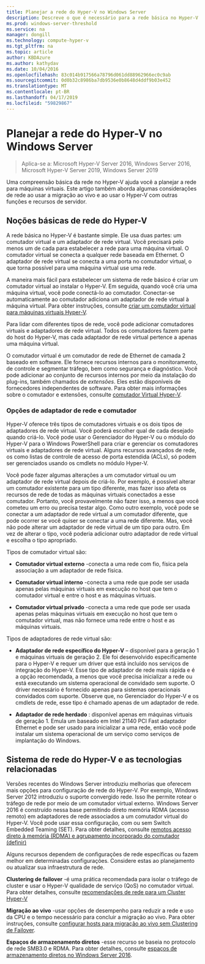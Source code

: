```yaml
---
title: Planejar a rede do Hyper-V no Windows Server
description: Descreve o que é necessário para a rede básica no Hyper-V e fornece links para instruções
ms.prod: windows-server-threshold
ms.service: na
manager: dongill
ms.technology: compute-hyper-v
ms.tgt_pltfrm: na
ms.topic: article
author: KBDAzure
ms.author: kathydav
ms.date: 10/04/2016
ms.openlocfilehash: 83c014b917566a78796d061dd88962966ec0c9ab
ms.sourcegitcommit: 0d0b32c8986ba7db9536e0b8648d4ddf9b03e452
ms.translationtype: MT
ms.contentlocale: pt-BR
ms.lasthandoff: 04/17/2019
ms.locfileid: "59829867"
---
```

# <a name="plan-for-hyper-v-networking-in-windows-server"></a>Planejar a rede do Hyper-V no Windows Server

>Aplica-se a: Microsoft Hyper-V Server 2016, Windows Server 2016, Microsoft Hyper-V Server 2019, Windows Server 2019
  
Uma compreensão básica da rede no Hyper-V ajuda você a planejar a rede para máquinas virtuais. Este artigo também aborda algumas considerações de rede ao usar a migração ao vivo e ao usar o Hyper-V com outras funções e recursos de servidor.  
  
## <a name="hyper-v-networking-basics"></a>Noções básicas de rede do Hyper-V  
A rede básica no Hyper-V é bastante simple. Ele usa duas partes: um comutador virtual e um adaptador de rede virtual. Você precisará pelo menos um de cada para estabelecer a rede para uma máquina virtual. O comutador virtual se conecta a qualquer rede baseada em Ethernet. O adaptador de rede virtual se conecta a uma porta no comutador virtual, o que torna possível para uma máquina virtual use uma rede.  
  
A maneira mais fácil para estabelecer um sistema de rede básico é criar um comutador virtual ao instalar o Hyper-V. Em seguida, quando você cria uma máquina virtual, você pode conectá-lo ao comutador. Conectar-se automaticamente ao comutador adiciona um adaptador de rede virtual à máquina virtual. Para obter instruções, consulte [criar um comutador virtual para máquinas virtuais Hyper-V](../get-started/Create-a-virtual-switch-for-Hyper-V-virtual-machines.md).  
  
Para lidar com diferentes tipos de rede, você pode adicionar comutadores virtuais e adaptadores de rede virtual. Todos os comutadores fazem parte do host do Hyper-V, mas cada adaptador de rede virtual pertence a apenas uma máquina virtual.  
  
O comutador virtual é um comutador de rede de Ethernet de camada 2 baseado em software. Ele fornece recursos internos para o monitoramento, de controle e segmentar tráfego, bem como segurança e diagnóstico.  Você pode adicionar ao conjunto de recursos internos por meio da instalação do plug-ins, também chamados de *extensões*. Eles estão disponíveis de fornecedores independentes de software. Para obter mais informações sobre o comutador e extensões, consulte [comutador Virtual Hyper-V](../../hyper-v-virtual-switch/Hyper-V-Virtual-Switch.md).  
  
### <a name="switch-and-network-adapter-choices"></a>Opções de adaptador de rede e comutador  
Hyper-V oferece três tipos de comutadores virtuais e os dois tipos de adaptadores de rede virtual. Você poderá escolher qual de cada desejado quando criá-lo. Você pode usar o Gerenciador do Hyper-V ou o módulo do Hyper-V para o Windows PowerShell para criar e gerenciar os comutadores virtuais e adaptadores de rede virtual. Alguns recursos avançados de rede, os como listas de controle de acesso de porta estendida (ACLs), só podem ser gerenciados usando os cmdlets no módulo Hyper-V.  
  
Você pode fazer algumas alterações a um comutador virtual ou um adaptador de rede virtual depois de criá-lo. Por exemplo, é possível alterar um comutador existente para um tipo diferente, mas fazer isso afeta os recursos de rede de todas as máquinas virtuais conectados a esse comutador.  Portanto, você provavelmente não fazer isso, a menos que você cometeu um erro ou precisa testar algo. Como outro exemplo, você pode se conectar a um adaptador de rede virtual a um comutador diferente, que pode ocorrer se você quiser se conectar a uma rede diferente. Mas, você não pode alterar um adaptador de rede virtual de um tipo para outro. Em vez de alterar o tipo, você poderia adicionar outro adaptador de rede virtual e escolha o tipo apropriado.  
  
Tipos de comutador virtual são:  
  
-   **Comutador virtual externo** -conecta a uma rede com fio, física pela associação a um adaptador de rede física.  
  
-   **Comutador virtual interno** -conecta a uma rede que pode ser usada apenas pelas máquinas virtuais em execução no host que tem o comutador virtual e entre o host e as máquinas virtuais.  
  
-   **Comutador virtual privado** -conecta a uma rede que pode ser usada apenas pelas máquinas virtuais em execução no host que tem o comutador virtual, mas não fornece uma rede entre o host e as máquinas virtuais.  
  
Tipos de adaptadores de rede virtual são:  
  
-   **Adaptador de rede específico do Hyper-V** – disponível para a geração 1 e máquinas virtuais de geração 2. Ele foi desenvolvido especificamente para o Hyper-V e requer um driver que está incluído nos serviços de integração do Hyper-V. Esse tipo de adaptador de rede mais rápida e é a opção recomendada, a menos que você precisa inicializar a rede ou está executando um sistema operacional de convidado sem suporte. O driver necessário é fornecido apenas para sistemas operacionais convidados com suporte. Observe que, no Gerenciador do Hyper-V e os cmdlets de rede, esse tipo é chamado apenas de um adaptador de rede.  
  
-   **Adaptador de rede herdado** : disponível apenas em máquinas virtuais de geração 1. Emula um baseado em Intel 21140 PCI Fast adaptador Ethernet e pode ser usado para inicializar a uma rede, então você pode instalar um sistema operacional de um serviço como serviços de implantação do Windows.  
  
## <a name="hyper-v-networking-and-related-technologies"></a>Sistema de rede do Hyper-V e as tecnologias relacionadas  
Versões recentes do Windows Server introduziu melhorias que oferecem mais opções para configuração de rede do Hyper-V. Por exemplo, Windows Server 2012 introduziu o suporte convergido rede. Isso lhe permite rotear o tráfego de rede por meio de um comutador virtual externo. Windows Server 2016 é construído nessa base permitindo direto memória RDMA (acesso remoto) em adaptadores de rede associados a um comutador virtual do Hyper-V. Você pode usar essa configuração, com ou sem Switch Embedded Teaming (SET). Para obter detalhes, consulte [remotos acesso direto à memória &#40;RDMA&#41; e agrupamento incorporado do comutador &#40;definir&#41;](../../hyper-v-virtual-switch/RDMA-and-Switch-Embedded-Teaming.md)  
  
Alguns recursos dependem de configurações de rede específicas ou fazem melhor em determinadas configurações. Considere estas ao planejamento ou atualizar sua infraestrutura de rede.  
  
**Clustering de failover** -é uma prática recomendada para isolar o tráfego de cluster e usar o Hyper-V qualidade de serviço (QoS) no comutador virtual. Para obter detalhes, consulte [recomendações de rede para um Cluster Hyper-V](https://technet.microsoft.com/library/dn550728.aspx)  
  
**Migração ao vivo** -usar opções de desempenho para reduzir a rede e uso da CPU e o tempo necessário para concluir a migração ao vivo. Para obter instruções, consulte [configurar hosts para migração ao vivo sem Clustering de Failover](../deploy/set-up-hosts-for-live-migration-without-failover-clustering.md).  
  
**Espaços de armazenamento diretos** -esse recurso se baseia no protocolo de rede SMB3.0 e RDMA. Para obter detalhes, consulte [espaços de armazenamento diretos no Windows Server 2016](../../../storage/storage-spaces/storage-spaces-direct-overview.md).